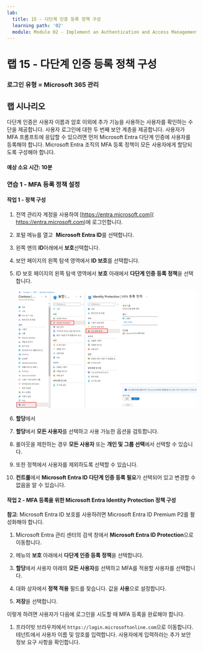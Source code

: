 ```yaml
---
lab:
  title: 15 - 다단계 인증 등록 정책 구성
  learning path: '02'
  module: Module 02 - Implement an Authentication and Access Management Solution
---
```


# 랩 15 - 다단계 인증 등록 정책 구성

### 로그인 유형 = Microsoft 365 관리

## 랩 시나리오

다단계 인증은 사용자 이름과 암호 이외에 추가 기능을 사용하는 사용자를 확인하는 수단을 제공합니다. 사용자 로그인에 대한 두 번째 보안 계층을 제공합니다. 사용자가 MFA 프롬프트에 응답할 수 있으려면 먼저 Microsoft Entra 다단계 인증에 사용자를 등록해야 합니다. Microsoft Entra 조직의 MFA 등록 정책이 모든 사용자에게 할당되도록 구성해야 합니다.

#### 예상 소요 시간: 10분

### 연습 1 - MFA 등록 정책 설정

#### 작업 1 - 정책 구성

1. 전역 관리자 계정을 사용하여 [https://entra.microsoft.com]( https://entra.microsoft.com)에 로그인합니다.

2. 포털 메뉴를 열고  **Microsoft Entra ID**를 선택합니다.

3. 왼쪽 맨의 **ID**아래에서 **보호**선택합니다.

4. 보안 페이지의 왼쪽 탐색 영역에서 **ID 보호**를 선택합니다.

5. ID 보호 페이지의 왼쪽 탐색 영역에서 **보호** 아래에서 **다단계 인증 등록 정책**을 선택합니다.

    ![검색 경로가 강조 표시된 MFA 등록 정책 페이지를 표시하는 화면 이미지](./media/lp2-mod4-browse-to-mfa-registration-policy.png)

6. **할당**에서

7. **할당**에서 **모든 사용자**를 선택하고 사용 가능한 옵션을 검토합니다.

8. 롤아웃을 제한하는 경우 **모든 사용자** 또는 **개인 및 그룹 선택**에서 선택할 수 있습니다.

9. 또한 정책에서 사용자를 제외하도록 선택할 수 있습니다.

10. **컨트롤**에서 **Microsoft Entra ID 다단계 인증 등록 필요**가 선택되어 있고 변경할 수 없음을 알 수 있습니다.


#### 작업 2 - MFA 등록을 위한 Microsoft Entra Identity Protection 정책 구성

**참고**: Microsoft Entra ID 보호를 사용하려면 Microsoft Entra ID Premium P2를 활성화해야 합니다. 

1. Microsoft Entra 관리 센터의 검색 창에서 **Microsoft Entra ID Protection**으로 이동합니다.

1. 메뉴의 **보호** 아래에서 **다단계 인증 등록 정책**을 선택합니다.

1. **할당**에서 사용자 아래의 **모든 사용자**를 선택하고 MFA를 적용할 사용자를 선택합니다.

1. 대화 상자에서 **정책 적용** 필드를 찾습니다.  값을 **사용**으로 설정합니다.

1. **저장**을 선택합니다.

이렇게 하려면 사용자가 다음에 로그인을 시도할 때 MFA 등록을 완료해야 합니다.

1. 프라이빗 브라우저에서 `https://login.microsoftonline.com`으로 이동합니다. 테넌트에서 사용자 이름 및 암호를 입력합니다.  사용자에게 입력하라는 추가 보안 정보 요구 사항을 확인합니다.
